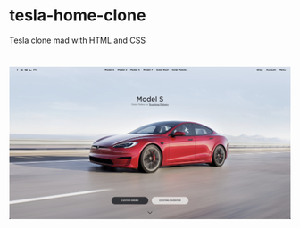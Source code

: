 # tesla-home-clone
Tesla clone mad with HTML and CSS

<h1 align="center">
  <img align="center" src="https://github.com/Eduardosbk/tesla-home-clone/blob/main/tesla.png">
</h1>

